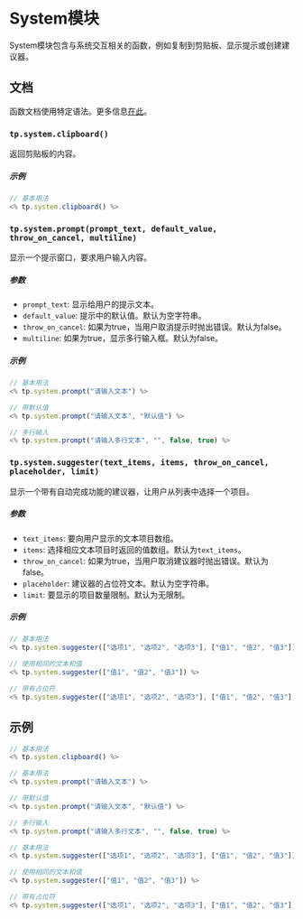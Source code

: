 # System模块

System模块包含与系统交互相关的函数，例如复制到剪贴板、显示提示或创建建议器。

<!-- toc -->

## 文档

函数文档使用特定语法。更多信息[在此](../../syntax.md#函数文档语法)。

### `tp.system.clipboard()`

返回剪贴板的内容。

##### 示例

```javascript
// 基本用法
<% tp.system.clipboard() %>
```

### `tp.system.prompt(prompt_text, default_value, throw_on_cancel, multiline)`

显示一个提示窗口，要求用户输入内容。

##### 参数

- `prompt_text`: 显示给用户的提示文本。
- `default_value`: 提示中的默认值。默认为空字符串。
- `throw_on_cancel`: 如果为true，当用户取消提示时抛出错误。默认为false。
- `multiline`: 如果为true，显示多行输入框。默认为false。

##### 示例

```javascript
// 基本用法
<% tp.system.prompt("请输入文本") %>

// 带默认值
<% tp.system.prompt("请输入文本", "默认值") %>

// 多行输入
<% tp.system.prompt("请输入多行文本", "", false, true) %>
```

### `tp.system.suggester(text_items, items, throw_on_cancel, placeholder, limit)`

显示一个带有自动完成功能的建议器，让用户从列表中选择一个项目。

##### 参数

- `text_items`: 要向用户显示的文本项目数组。
- `items`: 选择相应文本项目时返回的值数组。默认为`text_items`。
- `throw_on_cancel`: 如果为true，当用户取消建议器时抛出错误。默认为false。
- `placeholder`: 建议器的占位符文本。默认为空字符串。
- `limit`: 要显示的项目数量限制。默认为无限制。

##### 示例

```javascript
// 基本用法
<% tp.system.suggester(["选项1", "选项2", "选项3"], ["值1", "值2", "值3"]) %>

// 使用相同的文本和值
<% tp.system.suggester(["值1", "值2", "值3"]) %>

// 带有占位符
<% tp.system.suggester(["选项1", "选项2", "选项3"], ["值1", "值2", "值3"], false, "请选择一个选项") %>
```

## 示例

```javascript
// 基本用法
<% tp.system.clipboard() %>

// 基本用法
<% tp.system.prompt("请输入文本") %>

// 带默认值
<% tp.system.prompt("请输入文本", "默认值") %>

// 多行输入
<% tp.system.prompt("请输入多行文本", "", false, true) %>

// 基本用法
<% tp.system.suggester(["选项1", "选项2", "选项3"], ["值1", "值2", "值3"]) %>

// 使用相同的文本和值
<% tp.system.suggester(["值1", "值2", "值3"]) %>

// 带有占位符
<% tp.system.suggester(["选项1", "选项2", "选项3"], ["值1", "值2", "值3"], false, "请选择一个选项") %>
```